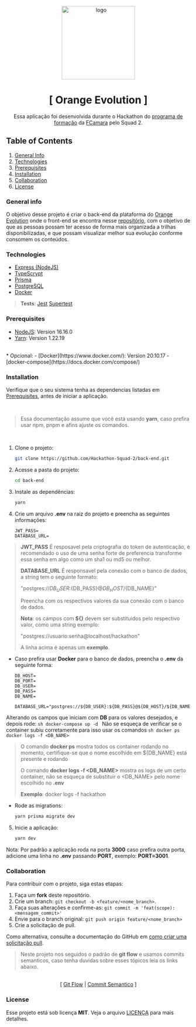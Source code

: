 <div align="center">
  <img width="200" height="200" src="https://avatars.githubusercontent.com/u/117131140?s=400&u=b19290c748027d2dfd622fe0287c5956683e587a&v=4" alt="logo" />
</div>

<div align="center">
<h1>
[ Orange Evolution ]
</h1>
<p>
Essa aplicação foi desenvolvida durante o Hackathon do <a href="https://digital.fcamara.com.br/programadeformacao">programa de formação</a> da <a href="https://fcamara.com.br/">FCamara</a> pelo Squad 2.
</p>
</div>

## Table of Contents
1. [General Info](#general-info)
1. [Technologies](#technologies)
1. [Prerequisites](#prerequisities)
1. [Installation](#installation)
1. [Collaboration](#collaboration)
1. [License](#license)

### General info
O objetivo desse projeto é criar o back-end da plataforma do [Orange Evolution](https://digital.fcamara.com.br/orange-evolution) onde o front-end se encontra nesse [repositório](https://github.com/Hackathon-Squad-2/front-end), com o objetivo de que as pessoas possam ter acesso de forma mais organizada a trilhas disponibilizadas, e que possam visualizar melhor sua evolução conforme consomem os conteúdos.

### Technologies
* [Express (NodeJS)](https://github.com/expressjs/express)
* [TypeScrypt](https://github.com/Microsoft/TypeScript)
* [Prisma](https://www.prisma.io/)
* [PostgreSQL](https://www.postgresql.org/docs/)
* [Docker](https://www.docker.com/)

> **Tests**: [Jest](https://jestjs.io/docs/en/getting-started) [Supertest](https://github.com/visionmedia/supertest)

### Prerequisites
* [NodeJS](https://nodejs.org/en/): Version 16.16.0
* [Yarn](https://classic.yarnpkg.com/lang/en/docs/install): Version 1.22.19
<br>
* Opcional:
	- [Docker](https://www.docker.com/): Version 20.10.17
		- [docker-compose](https://docs.docker.com/compose/)

### Installation
Verifique que o seu sistema tenha as dependencias listadas em [Prerequisites](#prerequisities), antes de iniciar a aplicação.

<br>

> Essa documentação assume que você está usando **yarn**, caso prefira usar npm, pnpm e afins ajuste os comandos.

<br>

1. Clone o projeto:
   ```sh
   git clone https://github.com/Hackathon-Squad-2/back-end.git
   ```
1. Acesse a pasta do projeto:
	```sh
	cd back-end
	```
1. Instale as dependências:
   ```sh
   yarn
   ```
1. Crie um arquivo **.env** na raiz do projeto e preencha as seguintes informações:
   ```
   JWT_PASS=
   DATABASE_URL=
   ```
> **JWT_PASS** É resposavel pela criptografia do token de autenticação, é recomendado o uso de uma senha forte de preferencia transforme essa senha em algo como um sha1 ou md5 ou melhor.
>
> **DATABASE_URL** É responsavel pela conexão com o banco de dados, a string tem o seguinte formato:
>
> "postgres://${DB_USER}:${DB_PASS}@${DB_HOST}/${DB_NAME}"
>
> Preencha com os respectivos valores da sua conexão com o banco de dados.
>
> **Nota**: os campos com **${}** devem ser substituidos pelo respectivo valor, como uma string exemplo:
>
> 	"postgres://usuario:senha@localhost/hackathon"
>
> A linha acima é apenas um **exemplo**.

- Caso prefira usar **Docker** para o banco de dados, preencha o **.env** da seguinte forma:
   ```
   DB_HOST=
   DB_PORT=
   DB_USER=
   DB_PASS=
   DB_NAME=

   DATABASE_URL="postgres://${DB_USER}:${DB_PASS}@${DB_HOST}/${DB_NAME}"
   ```
Alterando os campos que iniciam com **DB** para os valores desejados, e depois rode:
	```sh
	docker-compose up -d
	```
Não se esqueça de verificar se o container subiu corretamente para isso usar os comandos 
	```sh
	docker ps
	docker logs -f <DB_NAME>
	```
> O comando **docker ps** mostra todos os container rodando no momento, certifique-se que o nome escolhido em ${DB_NAME} está presente e rodando
>
> O comando **docker logs -f <DB_NAME>** mostra os logs de um certo container, não se esqueça de substituir o <DB_NAME> pelo nome escolhido no **.env**
> 
> **Exemplo**:
> 	docker logs -f hackathon

- Rode as migrations:
	```sh
	yarn prisma migrate dev
	```

5. Inicie a aplicação:
	```sh
	yarn dev
	```

Nota: Por padrão a aplicação roda na porta **3000** caso prefira outra porta, adicione uma linha no **.env** passando **PORT**, exemplo: **PORT=3001**.

### Collaboration
Para contribuir com o projeto, siga estas etapas:

1. Faça um **fork** deste repositório.
2. Crie um branch: `git checkout -b <feature/<nome_branch>`.
3. Faça suas alterações e confirme-as: `git commit -m 'feat(scope): <mensagem_commit>'`
4. Envie para o branch original: `git push origin feature/<nome_branch>`
5. Crie a solicitação de pull.

Como alternativa, consulte a documentação do GitHub em [como criar uma solicitação pull](https://help.github.com/en/github/collaborating-with-issues-and-pull-requests/creating-a-pull-request).

> Neste projeto nos seguidos o padrão de **git flow** e usamos commits semanticos, caso tenha duvidas sobre esses tópicos leia os links abaixo.

<br>

<div align="center">
[
<span>
<a href="https://www.atlassian.com/git/tutorials/comparing-workflows/gitflow-workflow">Git Flow</a>
</span>
|
<span>
<a href="https://sparkbox.com/foundry/semantic_commit_messages">Commit Semantico</a>
</span>
]
</div>

### License

Esse projeto está sob licença **MIT**. Veja o arquivo [LICENÇA](LICENSE.md) para mais detalhes.
